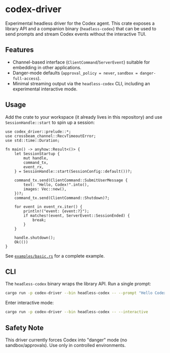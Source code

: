 # codex-driver

Experimental headless driver for the Codex agent. This crate exposes a library
API and a companion binary (`headless-codex`) that can be used to send prompts
and stream Codex events without the interactive TUI.

## Features

- Channel-based interface (`ClientCommand`/`ServerEvent`) suitable for
  embedding in other applications.
- Danger-mode defaults (`approval_policy = never`, `sandbox = danger-full-access`).
- Minimal streaming output via the `headless-codex` CLI, including an
  experimental interactive mode.

## Usage

Add the crate to your workspace (it already lives in this repository) and use
`SessionHandle::start` to spin up a session:

```rust,no_run
use codex_driver::prelude::*;
use crossbeam_channel::RecvTimeoutError;
use std::time::Duration;

fn main() -> anyhow::Result<()> {
    let SessionStartup {
        mut handle,
        command_tx,
        event_rx,
    } = SessionHandle::start(SessionConfig::default())?;

    command_tx.send(ClientCommand::SubmitUserMessage {
        text: "Hello, Codex!".into(),
        images: Vec::new(),
    })?;
    command_tx.send(ClientCommand::Shutdown)?;

    for event in event_rx.iter() {
        println!("event: {event:?}");
        if matches!(event, ServerEvent::SessionEnded) {
            break;
        }
    }

    handle.shutdown();
    Ok(())
}
```

See [`examples/basic.rs`](examples/basic.rs) for a complete example.

## CLI

The `headless-codex` binary wraps the library API. Run a single prompt:

```bash
cargo run -p codex-driver --bin headless-codex -- --prompt "Hello Codex!"
```

Enter interactive mode:

```bash
cargo run -p codex-driver --bin headless-codex -- --interactive
```

## Safety Note

This driver currently forces Codex into "danger" mode (no sandbox/approvals).
Use only in controlled environments.
